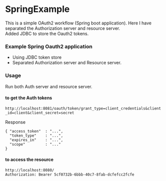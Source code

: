 # SpringExample

This is a simple OAuth2 workflow (Spring boot application). Here I have separated the Authorization server and resource server.  
Added JDBC to store the Oauth2 tokens.



### Example Spring Oauth2 application 
* Using JDBC token store 
* Separated Authorization server and Resource server. 


### Usage

Run both Auth server and resource server. 

#### to get the Auth tokens

`http://localhost:8081/oauth/token/grant_type=client_credentials&client_id=client&client_secret=secret`

Response 
```
{ "access_token"  : "...",
  "token_type"    : "...",
  "expires_in"    : "...",
  "scope"         : "..."
}
```
#### to access the resource 

```
http://localhost:8080/
Authorization: Bearer 5cf0732b-6bbb-40c7-8fab-dcfefcc2fcfe
```




